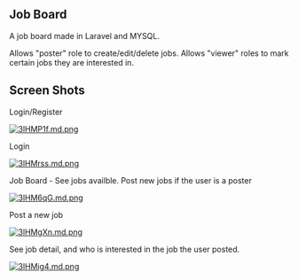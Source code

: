## Job Board
A job board made in Laravel and MYSQL.

Allows "poster" role to create/edit/delete jobs.
Allows "viewer" roles to mark certain jobs they are interested in.

## Screen Shots

<p>Login/Register</p>
<a href="https://freeimage.host/i/3lHMP1f"><img src="https://iili.io/3lHMP1f.md.png" alt="3lHMP1f.md.png" border="0"></a>

<p>Login</p>
<a href="https://freeimage.host/i/3lHMrss"><img src="https://iili.io/3lHMrss.md.png" alt="3lHMrss.md.png" border="0"></a>

<p>Job Board - See jobs availble. Post new jobs if the user is a poster</p>
<a href="https://freeimage.host/i/3lHM6qG"><img src="https://iili.io/3lHM6qG.md.png" alt="3lHM6qG.md.png" border="0"></a>

<p>Post a new job</p>
<a href="https://freeimage.host/i/3lHMgXn"><img src="https://iili.io/3lHMgXn.md.png" alt="3lHMgXn.md.png" border="0"></a>


<p>See job detail, and who is interested in the job the user posted.</p>
<a href="https://freeimage.host/i/3lHMig4"><img src="https://iili.io/3lHMig4.md.png" alt="3lHMig4.md.png" border="0"></a>
